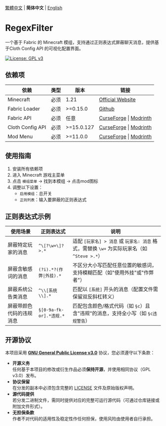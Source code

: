 [繁體中文](./README_TW.md) | **简体中文** | [English](./README_EN.md)

# RegexFilter
一个基于 Fabric 的 Minecraft 模组，支持通过正则表达式屏蔽聊天消息，提供基于Cloth Config API 的可视化配置界面。

[![License: GPL v3](https://img.shields.io/badge/License-GPLv3-blue.svg)](https://www.gnu.org/licenses/gpl-3.0)

## 依赖项

| 依赖               | 类型  | 版本         | 链接                                                                                                                               |
| ---------------- | --- | ---------- | -------------------------------------------------------------------------------------------------------------------------------- |
| Minecraft        | 必须  | 1.21       | [Official Website](https://www.minecraft.net/)                                                                                   |
| Fabric Loader    | 必须  | >=0.15.0   | [Github](https://github.com/FabricMC/fabric-loader)                                                                              |
| Fabric API       | 必须  | 任意         | [CurseForge](https://www.curseforge.com/minecraft/mc-mods/fabric-api) &#124; [Modrinth](https://modrinth.com/mod/fabric-api)     |
| Cloth Config API | 必须  | >=15.0.127 | [CurseForge](https://www.curseforge.com/minecraft/mc-mods/cloth-config) &#124; [Modrinth](https://modrinth.com/mod/cloth-config) |
| Mod Menu         | 必须  | >=11.0.0   | [CurseForge](https://www.curseforge.com/minecraft/mc-mods/modmenu) &#124; [Modrinth](https://modrinth.com/mod/modmenu)           |
 
## 使用指南
1. 安装所有依赖项
2. 进入 Minecraft 游戏主菜单
3. 点击 `模组菜单` → 找到本模组 → 点击mod图标
4. 调整以下设置：
   - `启用模组`：总开关
   - `正则列表`：输入要屏蔽的正则表达式

## 正则表达式示例

| 使用场景                | 正则表达式                  | 说明                          |
|-----------------------|--------------------------|-----------------------------|
| 屏蔽特定玩家的消息       | `^\[?\w+\]? >.*`         | 适配 `[玩家名] > 消息` 或 `玩家名: 消息` 格式，需替换 `\w+` 为实际玩家名（如 `^Steve >.*`） |
| 屏蔽含敏感词的消息       | `(?i).*?(作弊\|外挂).*`   | 不区分大小写匹配任意位置的敏感词，支持模糊匹配（如"使用外挂"或"作弊者"） |
| 屏蔽系统公告类消息       | `^\\[系统\\].*`           | 匹配以 `[系统]` 开头的消息（配置文件需保留双反斜杠转义） |
| 屏蔽带颜色代码的违规消息  | `§[0-9a-fk-or].*违规.*`   | 匹配包含颜色/格式代码（如 `§c`）且含"违规"的消息，支持全小写（如 `§c违规警告`） |

## 开源协议
本项目采用 **[GNU General Public License v3.0](LICENSE)** 协议，您必须遵守以下条款：
- **开源义务**  
  任何基于本项目的修改或衍生作品必须**保持开源**，并使用相同协议（GPL v3.0）发布。
- **协议保留**  
  在分发的副本中必须包含完整的 [LICENSE](LICENSE) 文件及原始版权声明。
- **源代码提供**  
  若分发二进制文件，需同时提供对应的完整可运行源代码（可通过仓库链接或附加文件形式）。
- **无担保条款**  
  作者不对代码的适用性及稳定性作任何担保，使用风险由使用者自行承担。
